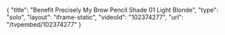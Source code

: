 {
    "title": "Benefit Precisely My Brow Pencil Shade 01  Light Blonde",
    "type": "solo",
    "layout": "iframe-static",
    "videoId": "102374277",
    "url": "\/tvpembed\/102374277"
}